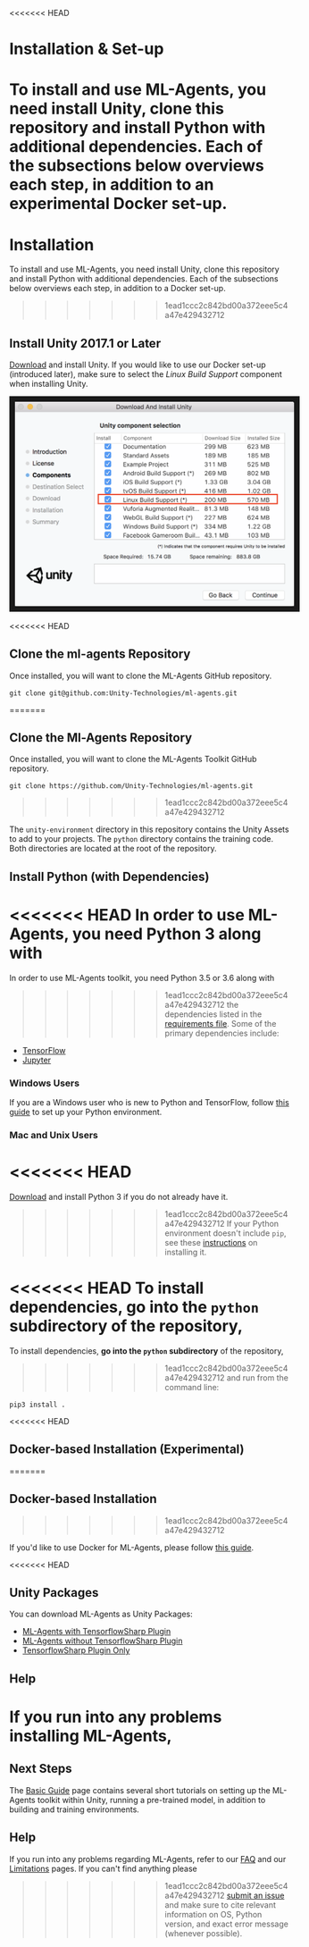 <<<<<<< HEAD
# Installation & Set-up

To install and use ML-Agents, you need install Unity, clone this repository
and install Python with additional dependencies. Each of the subsections
below overviews each step, in addition to an experimental Docker set-up.
=======
# Installation

To install and use ML-Agents, you need install Unity, clone this repository
and install Python with additional dependencies. Each of the subsections
below overviews each step, in addition to a Docker set-up.
>>>>>>> 1ead1ccc2c842bd00a372eee5c4a47e429432712

## Install **Unity 2017.1** or Later

[Download](https://store.unity.com/download) and install Unity. If you would
like to use our Docker set-up (introduced later), make sure to select the 
_Linux Build Support_ component when installing Unity.

<p align="center">
    <img src="images/unity_linux_build_support.png" 
        alt="Linux Build Support" 
        width="500" border="10" />
</p>

<<<<<<< HEAD
## Clone the ml-agents Repository

Once installed, you will want to clone the ML-Agents GitHub repository. 

    git clone git@github.com:Unity-Technologies/ml-agents.git
=======
## Clone the Ml-Agents Repository

Once installed, you will want to clone the ML-Agents Toolkit GitHub repository. 

    git clone https://github.com/Unity-Technologies/ml-agents.git
>>>>>>> 1ead1ccc2c842bd00a372eee5c4a47e429432712

The `unity-environment` directory in this repository contains the Unity Assets
to add to your projects. The `python` directory contains the training code.
Both directories are located at the root of the repository. 

## Install Python (with Dependencies)

<<<<<<< HEAD
In order to use ML-Agents, you need Python 3 along with
=======
In order to use ML-Agents toolkit, you need Python 3.5 or 3.6 along with
>>>>>>> 1ead1ccc2c842bd00a372eee5c4a47e429432712
the dependencies listed in the [requirements file](../python/requirements.txt).
Some of the primary dependencies include:
- [TensorFlow](Background-TensorFlow.md) 
- [Jupyter](Background-Jupyter.md) 

### Windows Users

If you are a Windows user who is new to Python and TensorFlow, follow [this guide](Installation-Windows.md) to set up your Python environment.

### Mac and Unix Users

<<<<<<< HEAD
=======
[Download](https://www.python.org/downloads/) and install Python 3 if you do not already have it.

>>>>>>> 1ead1ccc2c842bd00a372eee5c4a47e429432712
If your Python environment doesn't include `pip`, see these 
[instructions](https://packaging.python.org/guides/installing-using-linux-tools/#installing-pip-setuptools-wheel-with-linux-package-managers)
on installing it.

<<<<<<< HEAD
To install dependencies, go into the `python` subdirectory of the repository,
=======
To install dependencies, **go into the `python` subdirectory** of the repository,
>>>>>>> 1ead1ccc2c842bd00a372eee5c4a47e429432712
and run from the command line:

    pip3 install .

<<<<<<< HEAD
## Docker-based Installation (Experimental)
=======
## Docker-based Installation
>>>>>>> 1ead1ccc2c842bd00a372eee5c4a47e429432712

If you'd like to use Docker for ML-Agents, please follow 
[this guide](Using-Docker.md). 

<<<<<<< HEAD
## Unity Packages

You can download ML-Agents as Unity Packages:

 * [ML-Agents with TensorflowSharp Plugin](https://s3.amazonaws.com/unity-ml-agents/0.3/ML-AgentsWithPlugin.unitypackage)
 * [ML-Agents without TensorflowSharp Plugin](https://s3.amazonaws.com/unity-ml-agents/0.3/ML-AgentsNoPlugin.unitypackage)
 * [TensorflowSharp Plugin Only](https://s3.amazonaws.com/unity-ml-agents/0.3/TFSharpPlugin.unitypackage)

## Help

If you run into any problems installing ML-Agents, 
=======
## Next Steps

The [Basic Guide](Basic-Guide.md) page contains several short 
tutorials on setting up the ML-Agents toolkit within Unity, running a pre-trained model, in
addition to building and training environments.

## Help

If you run into any problems regarding ML-Agents, refer to our [FAQ](FAQ.md) and our [Limitations](Limitations.md) pages. If you can't find anything please
>>>>>>> 1ead1ccc2c842bd00a372eee5c4a47e429432712
[submit an issue](https://github.com/Unity-Technologies/ml-agents/issues) and
make sure to cite relevant information on OS, Python version, and exact error 
message (whenever possible). 
